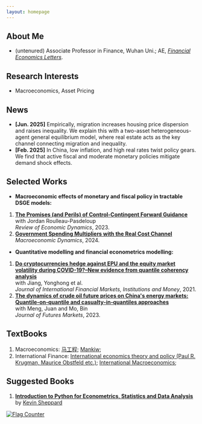 ```yaml
---
layout: homepage
---
```


## About Me
- (untenured) Associate Professor in Finance, Wuhan Uni.; AE, [*Financial Economics Letters*](https://www.anserpress.org/journal/fel).


## Research Interests

- Macroeconomics, Asset Pricing


## News
- **[Jun. 2025]** Empirically, migration increases housing price dispersion and raises inequality. We explain this with a two-asset heterogeneous-agent general equilibrium model, where real estate acts as the key channel connecting migration and inequality.
- **[Feb. 2025]** In China, low inflation, and high real rates twist policy gears. We find that active fiscal and moderate monetary policies mitigate demand shock effects.


## Selected Works
- **Macroeconomic effects of monetary and fiscal policy in tractable DSGE models:**
1. **[The Promises (and Perils) of Control-Contingent Forward Guidance](https://doi.org/10.1016/j.red.2022.07.002)** <br>
  with Jordan Roulleau-Pasdeloup <br>
  *Review of Economic Dynamics*, 2023.
2. **[Government Spending Multipliers with the Real Cost Channel](https://doi.org/10.1017/S1365100523000251)** <br>
  *Macroeconomic Dynamics*, 2024.
  
- **Quantitative modelling and financial econometrics modelling:**
1. **[Do cryptocurrencies hedge against EPU and the equity market volatility during COVID-19?–New evidence from quantile coherency analysis](https://doi.org/10.1016/j.intfin.2021.101324)** <br>
     with Jiang, Yonghong et al.<br>
    *Journal of International Financial Markets, Institutions and Money*, 2021.
2. **[The dynamics of crude oil future prices on China's energy markets: Quantile‐on‐quantile and casualty‐in‐quantiles approaches](https://doi.org/10.1002/fut.22459)** <br>
     with Meng, Juan and Mo, Bin <br>
     *Journal of Futures Markets*, 2023.  

## TextBooks
1. Macroeconomics:  <a href="/assets/pdfs/textbook/西方经济学（第二版）下册.pdf" target="_blank" class="btn btn-sm z-depth-0" role="button">马工程</a>; <a href="/assets/pdfs/textbook/Macroeconomics (N. Gregory Mankiw).pdf" target="_blank" class="btn btn-sm z-depth-0" role="button">Mankiw</a>;
2. International Finance: [International economics  theory and policy (Paul R. Krugman, Maurice Obstfeld etc.)](https://pan.baidu.com/s/1UkSc48EGvddarSHBUhZzNg?pwd=mznc);
<a href="/assets/pdfs/textbook/International Macroeconomics.pdf" target="_blank" class="btn btn-sm z-depth-0" role="button">International Macroeconomics</a>;


## Suggested Books
1. **[Introduction to Python for Econometrics, Statistics and Data Analysis](https://www.kevinsheppard.com/files/teaching/python/notes/python_introduction_2021.pdf)**<by>
  by <a href="https://www.kevinsheppard.com/teaching/python/course/" target="_blank" class="btn btn-sm z-depth-0" role="button">Kevin Sheppard</a>

<a href="https://info.flagcounter.com/HPoq"><img src="https://s11.flagcounter.com/count2/HPoq/bg_FFFFFF/txt_000000/border_CCCCCC/columns_2/maxflags_10/viewers_0/labels_0/pageviews_0/flags_0/percent_0/" alt="Flag Counter" border="0"></a>      

